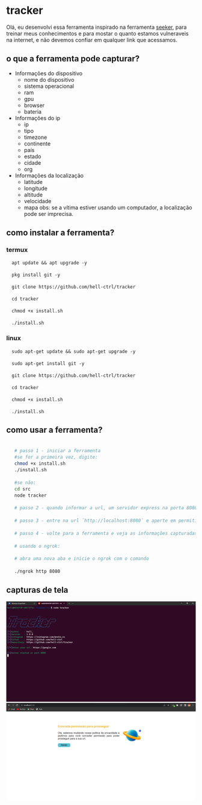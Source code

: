 
# tracker

Olá, eu desenvolvi essa ferramenta inspirado na ferramenta [seeker](https://github.com/thewhiteh4t/seeker), para treinar meus conhecimentos e para mostar o quanto estamos vulneraveis na internet, e não devemos confiar em qualquer link que acessamos.


## o que a ferramenta pode capturar?

* Informações do dispositivo
  * nome do dispositivo
  * sistema operacional
  * ram
  * gpu
  * browser
  * bateria
* Informações do ip
  * ip
  * tipo
  * timezone
  * continente
  * país
  * estado
  * cidade
  * org
* Informações da localização
  * latitude
  * longitude
  * altitude
  * velocidade
  * mapa
  obs: se a vítima estiver usando um computador, a localização pode ser imprecisa.

## como instalar a ferramenta?

### termux
```
  apt update && apt upgrade -y

  pkg install git -y

  git clone https://github.com/hell-ctrl/tracker

  cd tracker

  chmod +x install.sh

  ./install.sh
```
### linux
```
  sudo apt-get update && sudo apt-get upgrade -y

  sudo apt-get install git -y

  git clone https://github.com/hell-ctrl/tracker

  cd tracker

  chmod +x install.sh

  ./install.sh
 ```
## como usar a ferramenta?

```bash

   # passo 1 - iniciar a ferramenta
   #se for a primeira vez, digite:
   chmod +x install.sh
   ./install.sh
   
   #se não:
   cd src
   node tracker

   # passo 2 - quando informar a url, um servidor express na porta 8080 será iniciando.

   # passo 3 - entre na url `http://localhost:8080` e aperte em permitir, aceitando a solicitação de localização.

   # passo 4 - volte para a ferramenta e veja as informações capturadas.

   # usando o ngrok:

   # abra uma nova aba e inicie o ngrok com o comando

   ./ngrok http 8080

```

## capturas de tela

![tracker](https://raw.githubusercontent.com/hell-ctrl/tracker/main/public/assets/tracker.png)
![localhost](https://raw.githubusercontent.com/hell-ctrl/tracker/main/public/assets/localhost.png)
